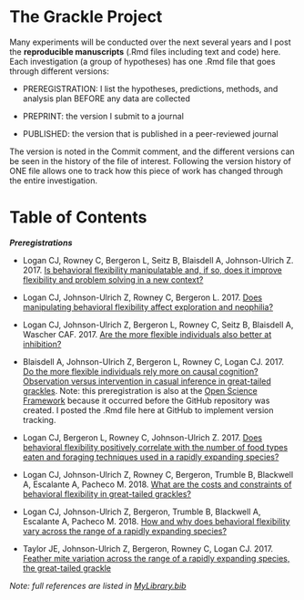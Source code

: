 # The Grackle Project

Many experiments will be conducted over the next several years and I post the **reproducible manuscripts** (.Rmd files including text and code) here. Each investigation (a group of hypotheses) has one .Rmd file that goes through different versions:

- PREREGISTRATION: I list the hypotheses, predictions, methods, and analysis plan BEFORE any data are collected

- PREPRINT: the version I submit to a journal

- PUBLISHED: the version that is published in a peer-reviewed journal

The version is noted in the Commit comment, and the different versions can be seen in the history of the file of interest. Following the version history of ONE file allows one to track how this piece of work has changed through the entire investigation.

# Table of Contents

***Preregistrations***

- Logan CJ, Rowney C, Bergeron L, Seitz B, Blaisdell A, Johnson-Ulrich Z. 2017. [Is behavioral flexibility manipulatable and, if so, does it improve flexibility and problem solving in a new context?](./g_flexmanip.Rmd)

- Logan CJ, Johnson-Ulrich Z, Rowney C, Bergeron L. 2017. [Does manipulating behavioral flexibility affect exploration and neophilia?](./g_exploration.Rmd)

- Logan CJ, Johnson-Ulrich Z, Bergeron L, Rowney C, Seitz B, Blaisdell A, Wascher CAF. 2017. [Are the more flexible individuals also better at inhibition?](./g_inhibition.Rmd)

- Blaisdell A, Johnson-Ulrich Z, Bergeron L, Rowney C, Logan CJ. 2017. [Do the more flexible individuals rely more on causal cognition? Observation versus intervention in casual inference in great-tailed grackles](./g_causal.Rmd). Note: this preregistration is also at the [Open Science Framework](https://osf.io/g5tnh/) because it occurred before the GitHub repository was created. I posted the .Rmd file here at GitHub to implement version tracking.

- Logan CJ, Bergeron L, Rowney C, Johnson-Ulrich Z. 2017. [Does behavioral flexibility positively correlate with the number of food types eaten and foraging techniques used in a rapidly expanding species?](./g_flexforaging.Rmd)

- Logan CJ, Johnson-Ulrich Z, Rowney C, Bergeron, Trumble B, Blackwell A, Escalante A, Pacheco M. 2018. [What are the costs and constraints of behavioral flexibility in great-tailed grackles?](./g_withinpop.Rmd)

- Logan CJ, Johnson-Ulrich Z, Bergeron, Trumble B, Blackwell A, Escalante A, Pacheco M. 2018. [How and why does behavioral flexibility vary across the range of a rapidly expanding species?](./g_expansion.Rmd)

- Taylor JE, Johnson-Ulrich Z, Bergeron, Rowney C, Logan CJ. 2017. [Feather mite variation across the range of a rapidly expanding species, the great-tailed grackle](./g_feathermites.Rmd)

*Note: full references are listed in [MyLibrary.bib](./MyLibrary.bib)*
